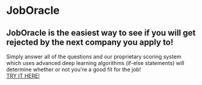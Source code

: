 # JobOracle
## JobOracle is the easiest way to see if you will get rejected by the next company you apply to!
Simply answer all of the questions and our proprietary scoring system which uses advanced deep learning algorithms (if-else statements) will determine whether or not you're a good fit for the job!  <br /> 
[TRY IT HERE!](https://master--moonlit-panda-fb31d8.netlify.app/)
